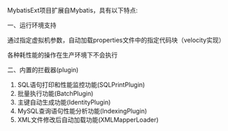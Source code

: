 MybatisExt项目扩展自Mybatis，具有以下特点:

一、运行环境支持

通过指定虚拟机参数，自动加载properties文件中的指定代码块（velocity实现）

各种耗性能的操作在生产环境下不会执行

二、内置的拦截器(plugin)

1. SQL语句打印和性能监控功能(SQLPrintPlugin)
2. 批量执行功能(BatchPlugin)
3. 主键自动生成功能(IdentityPlugin)
4. MySQL查询语句性能分析功能(IndexingPlugin)
5. XML文件修改后自动加载功能(XMLMapperLoader)